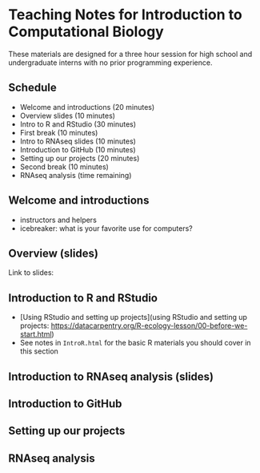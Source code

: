 # Teaching Notes for Introduction to Computational Biology

These materials are designed for a three hour session for high school and undergraduate interns with no prior programming experience.

## Schedule

* Welcome and introductions (20 minutes)
* Overview slides (10 minutes)
* Intro to R and RStudio (30 minutes)
* First break (10 minutes)
* Intro to RNAseq slides (10 minutes)
* Introduction to GitHub (10 minutes)
* Setting up our projects (20 minutes)
* Second break (10 minutes)
* RNAseq analysis (time remaining)

## Welcome and introductions

* instructors and helpers
* icebreaker: what is your favorite use for computers?

## Overview (slides)

Link to slides:

## Introduction to R and RStudio

* [Using RStudio and setting up projects](using RStudio and setting up projects: https://datacarpentry.org/R-ecology-lesson/00-before-we-start.html)
* See notes in `IntroR.html` for the basic R materials you should cover in this section

## Introduction to RNAseq analysis (slides)


## Introduction to GitHub


## Setting up our projects


## RNAseq analysis
